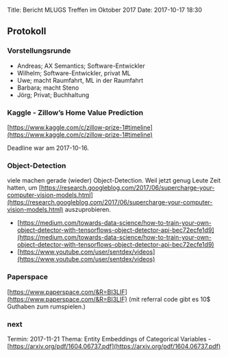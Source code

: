 Title: Bericht MLUGS Treffen im Oktober 2017
Date: 2017-10-17 18:30

## Protokoll

### Vorstellungsrunde

- Andreas; AX Semantics; Software-Entwickler
- Wilhelm; Software-Entwickler, privat ML
- Uwe; macht Raumfahrt, ML in der Raumfahrt
- Barbara; macht Steno
- Jörg; Privat; Buchhaltung


### Kaggle - Zillow’s Home Value Prediction

[https://www.kaggle.com/c/zillow-prize-1#timeline](https://www.kaggle.com/c/zillow-prize-1#timeline)

Deadline war am 2017-10-16.


### Object-Detection

viele machen gerade (wieder) Object-Detection.
Weil jetzt genug Leute Zeit hatten, um [https://research.googleblog.com/2017/06/supercharge-your-computer-vision-models.html](https://research.googleblog.com/2017/06/supercharge-your-computer-vision-models.html) auszuprobieren.

- [https://medium.com/towards-data-science/how-to-train-your-own-object-detector-with-tensorflows-object-detector-api-bec72ecfe1d9](https://medium.com/towards-data-science/how-to-train-your-own-object-detector-with-tensorflows-object-detector-api-bec72ecfe1d9)
- [https://www.youtube.com/user/sentdex/videos](https://www.youtube.com/user/sentdex/videos)


### Paperspace

[https://www.paperspace.com/&R=BI3LIF](https://www.paperspace.com/&R=BI3LIF)
(mit referral code gibt es 10$ Guthaben zum rumspielen.)


### next

Termin: 2017-11-21
Thema: Entity Embeddings of Categorical Variables - [https://arxiv.org/pdf/1604.06737.pdf](https://arxiv.org/pdf/1604.06737.pdf)


